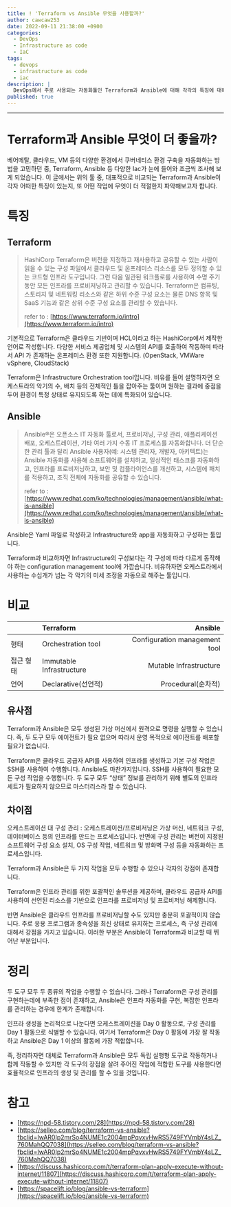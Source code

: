 ```yaml
---
title: ! 'Terraform vs Ansible 무엇을 사용할까?'
author: cawcaw253
date: 2022-09-11 21:38:00 +0900
categories:
  - DevOps
  - Infrastructure as code
  - IaC
tags:
  - devops
  - infrastructure as code
  - iac
description: |
  DevOps에서 주로 사용되는 자동화툴인 Terraform과 Ansible에 대해 각각의 특징에 대해서 정리하고 어떤 상황에서 무엇을 쓰면 좋은지에 대해서 간략하게 정리한 글입니다.
published: true
---
```


---
# Terraform과 Ansible 무엇이 더 좋을까?

베어메탈, 클라우드, VM 등의 다양한 환경에서 쿠버네티스 환경 구축을 자동화하는 방법을 고민하던 중, Terraform, Ansible 등 다양한 Iac가 눈에 들어와 조금씩 조사해 보게 되었습니다.
이 글에서는 위의 툴 중, 대표적으로 비교되는 Terraform과 Ansible이 각자 어떠한 특징이 있는지, 또 어떤 작업에 무엇이 더 적절한지 파악해보고자 합니다.

# 특징

## Terraform

> HashiCorp Terraform은 버전을 지정하고 재사용하고 공유할 수 있는 사람이 읽을 수 있는 구성 파일에서 클라우드 및 온프레미스 리소스를 모두 정의할 수 있는 코드형 인프라 도구입니다. 그런 다음 일관된 워크플로를 사용하여 수명 주기 동안 모든 인프라를 프로비저닝하고 관리할 수 있습니다. Terraform은 컴퓨팅, 스토리지 및 네트워킹 리소스와 같은 하위 수준 구성 요소는 물론 DNS 항목 및 SaaS 기능과 같은 상위 수준 구성 요소를 관리할 수 있습니다.
> 
> refer to : [https://www.terraform.io/intro](https://www.terraform.io/intro)
> 

기본적으로 Terraform은 클라우드 기반이며 HCL이라고 하는 HashiCorp에서 제작한 언어로 작성합니다. 다양한 서비스 제공업체 및 시스템의 API를 호출하여 작동하며 따라서 API 가 존재하는 온프레미스 환경 또한 지원합니다. (OpenStack, VMWare vSphere, CloudStack)

Terraform은 Infrastructure Orchestration tool입니다. 비유를 들어 설명하자면 오케스트라의 악기의 수, 배치 등의 전체적인 틀을 잡아주는 툴이며 원하는 결과에 중점을 두어 환경이 특정 상태로 유지되도록 하는 데에 특화되어 있습니다.

## Ansible

> Ansible®은 오픈소스 IT 자동화 툴로서, 프로비저닝, 구성 관리, 애플리케이션 배포, 오케스트레이션, 기타 여러 가지 수동 IT 프로세스를 자동화합니다. 더 단순한 관리 툴과 달리 Ansible 사용자(예: 시스템 관리자, 개발자, 아키텍트)는 Ansible 자동화를 사용해 소프트웨어를 설치하고, 일상적인 태스크를 자동화하고, 인프라를 프로비저닝하고, 보안 및 컴플라이언스를 개선하고, 시스템에 패치를 적용하고, 조직 전체에 자동화를 공유할 수 있습니다.
> 
> refer to : [https://www.redhat.com/ko/technologies/management/ansible/what-is-ansible](https://www.redhat.com/ko/technologies/management/ansible/what-is-ansible)
> 

Ansible은 Yaml 파일로 작성하고 Infrastructure와 app을 자동화하고 구성하는 툴입니다.

Terraform과 비교하자면 Infrastructure의 구성보다는 각 구성에 따라 다르게 동작해야 하는 configuration management tool에 가깝습니다. 비유하자면 오케스트라에서 사용하는 수십개가 넘는 각 악기의 미세 조정을 자동으로 해주는 툴입니다.

# 비교

|         | Terraform                | Ansible                       |
|:--------|:-------------------------|------------------------------:|
| 형태     | Orchestration tool       | Configuration management tool |
| 접근 형태 | Immutable Infrastructure | Mutable Infrastructure        |
| 언어     | Declarative(선언적)        | Procedural(순차적)             |

## 유사점

Terraform과 Ansible은 모두 생성된 가상 머신에서 원격으로 명령을 실행할 수 있습니다.
즉, 두 도구 모두 에이전트가 필요 없으며 따라서 운영 목적으로 에이전트를 배포할 필요가 없습니다.

Terraform은 클라우드 공급자 API를 사용하여 인프라를 생성하고 기본 구성 작업은 SSH를 사용하여 수행합니다.
Ansible도 마찬가지입니다. SSH를 사용하여 필요한 모든 구성 작업을 수행합니다. 두 도구 모두 “상태” 정보를 관리하기 위해 별도의 인프라 세트가 필요하지 않으므로 마스터리스라 할 수 있습니다.

## 차이점

오케스트레이션 대 구성 관리
: 오케스트레이션/프로비저닝은 가상 머신, 네트워크 구성, 데이터베이스 등의 인프라를 만드는 프로세스입니다. 반면에 구성 관리는 버전이 지정된 소프트웨어 구성 요소 설치, OS 구성 작업, 네트워크 및 방화벽 구성 등을 자동화하는 프로세스입니다.

Terraform과 Ansible은 두 가지 작업을 모두 수행할 수 있으나 각자의 강점이 존재합니다.

Terraform은 인프라 관리를 위한 포괄적인 솔루션을 제공하며, 클라우드 공급자 API를 사용하여 선언된 리소스를 기반으로 인프라를 프로비저닝 및 프로비저닝 해제합니다.

반면 Ansible은 클라우드 인프라를 프로비저닝할 수도 있지만 충분히 포괄적이지 않습니다. 주로 응용 프로그램과 종속성을 최신 상태로 유지하는 프로세스, 즉 구성 관리에 대해서 강점을 가지고 있습니다. 이러한 부분은 Ansible이 Terraform과 비교할 때 뛰어난 부분입니다.

# 정리

두 도구 모두 두 종류의 작업을 수행할 수 있습니다. 그러나 Terraform은 구성 관리를 구현하는데에 부족한 점이 존재하고, Ansible은 인프라 자동화를 구현, 복잡한 인프라를 관리하는 경우에 한계가 존재합니다.

인프라 생성을 논리적으로 나눈다면 오케스트레이션을 Day 0 활동으로, 구성 관리를 Day 1 활동으로 식별할 수 있습니다.
여기서 Terraform은 Day 0 활동에 가장 잘 작동하고 Ansible은 Day 1 이상의 활동에 가장 적합합니다.

즉, 정리하자면 대체로 Terraform과 Ansible은 모두 독립 실행형 도구로 작동하거나 함께 작동할 수 있지만 각 도구의 장점을 살려 주어진 작업에 적합한 도구를 사용한다면 효율적으로 인프라의 생성 및 관리를 할 수 있을 것입니다.

# 참고

- [https://npd-58.tistory.com/28](https://npd-58.tistory.com/28)
- [https://selleo.com/blog/terraform-vs-ansible?fbclid=IwAR0Ip2mrSo4NUME1c2004mpPqvxvHwRS5749FYVmbY4sLZ_760MahQQ7038](https://selleo.com/blog/terraform-vs-ansible?fbclid=IwAR0Ip2mrSo4NUME1c2004mpPqvxvHwRS5749FYVmbY4sLZ_760MahQQ7038)
- [https://discuss.hashicorp.com/t/terraform-plan-apply-execute-without-internet/11807](https://discuss.hashicorp.com/t/terraform-plan-apply-execute-without-internet/11807)
- [https://spacelift.io/blog/ansible-vs-terraform](https://spacelift.io/blog/ansible-vs-terraform)